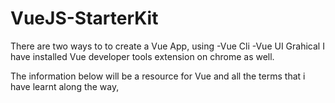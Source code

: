 # VueJS-StarterKit
There are two ways to to create a Vue App, using 
  -Vue Cli
  -Vue UI Grahical
 I have installed Vue developer tools extension on chrome as well.
 
 The information below will be a resource for Vue and all the terms that i have learnt along the way,
 <style scoped>: Encapsulates the syle fo that component only.
 
 
 Using v-bind to binf the props to the components and bind a style class based on a condition using v-if.
 v-on: Used to add events to the components, v-on:click, v-on:submit, v-on:change
